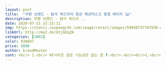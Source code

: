 ```yaml
---
layout: post 
title:  "쿠팡 브랜드 - 탐사 퀵드라이 항균 패션마스크 중형 베이지 1p" 
description: 쿠팡 브랜드 - 탐사 퀵드라 ..
date: 2020-07-21 22:15:11 
img: https://static.coupangcdn.com/image/retail/images/59948737787938-d02cb55b-6e33-44ba-b803-39a47cbf31ac.jpg 
linkUrl: http://me2.do/GtjGEqZA 
categories: [1001] 
color: 43A047 
price: 5890 
author: brandMaster 
cont: <br/> 1.<br/> KF시리즈 같은 기능성은 없는 점 ?.<br/>.<br/><br/>1.<br/> 실제 착용 시 가볍고 편하나, 딱 달라붙는 느낌은 없습니다.<br/><br/>2.<br/> 향  살짝 플라스틱 향이 나지만 크게 거슬리지 않고 숨 쉬기에는 편해요 (다만 여름에 더워요.<br/>.<br/>ㅠㅠ)<br/>3.<br/> 크기가 여성분들 얼굴에 추천합니다! 남성분들께는 좀 작을 수도 있을 것 같아요.<br/><br/>KF시리즈와 같은 기능성이 아니라, 자외선 차단과 항균 역할을 합니다.<br/> 확인하셔서 구매하세요!<br/>[탐사 퀵드라이 항균 패션 마스크 중형 1개입, 베이지]<br/>✔이 점은 주의하세요!✔<br/>❌단점❌<br/>❤❤❤❤ 4개 드립니다!<br/>⭐이 점은 꼭 확인하고 구매하기, 중요포인트!⭐<br/>⭕장점⭕<br/>가장 큰 장점은 세탁 후 재상용이 가능한 점 같아요.<br/><br/>검정색은 남친주었습이다<br/>귀 걸이 쪽이 고무줄로 된 마스크는<br/>귀 조임도 심하지 않고 일반적으로 사용하는 마스크와 나란히 두고 찍어보니 중형이지만 크기가 엄청 작진 않아요<br/> 
---
```

 